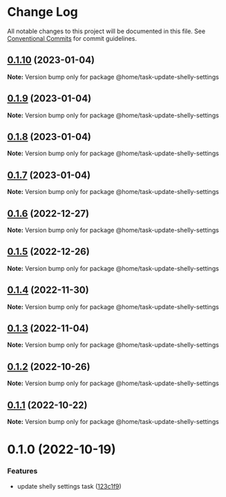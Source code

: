 # Change Log

All notable changes to this project will be documented in this file.
See [Conventional Commits](https://conventionalcommits.org) for commit guidelines.

## [0.1.10](https://github.com/mariusz-kabala/homeAutomation/compare/@home/task-update-shelly-settings@0.1.9...@home/task-update-shelly-settings@0.1.10) (2023-01-04)

**Note:** Version bump only for package @home/task-update-shelly-settings





## [0.1.9](https://github.com/mariusz-kabala/homeAutomation/compare/@home/task-update-shelly-settings@0.1.8...@home/task-update-shelly-settings@0.1.9) (2023-01-04)

**Note:** Version bump only for package @home/task-update-shelly-settings





## [0.1.8](https://github.com/mariusz-kabala/homeAutomation/compare/@home/task-update-shelly-settings@0.1.7...@home/task-update-shelly-settings@0.1.8) (2023-01-04)

**Note:** Version bump only for package @home/task-update-shelly-settings





## [0.1.7](https://github.com/mariusz-kabala/homeAutomation/compare/@home/task-update-shelly-settings@0.1.6...@home/task-update-shelly-settings@0.1.7) (2023-01-04)

**Note:** Version bump only for package @home/task-update-shelly-settings





## [0.1.6](https://github.com/mariusz-kabala/homeAutomation/compare/@home/task-update-shelly-settings@0.1.5...@home/task-update-shelly-settings@0.1.6) (2022-12-27)

**Note:** Version bump only for package @home/task-update-shelly-settings





## [0.1.5](https://github.com/mariusz-kabala/homeAutomation/compare/@home/task-update-shelly-settings@0.1.4...@home/task-update-shelly-settings@0.1.5) (2022-12-26)

**Note:** Version bump only for package @home/task-update-shelly-settings





## [0.1.4](https://github.com/mariusz-kabala/homeAutomation/compare/@home/task-update-shelly-settings@0.1.3...@home/task-update-shelly-settings@0.1.4) (2022-11-30)

**Note:** Version bump only for package @home/task-update-shelly-settings





## [0.1.3](https://github.com/mariusz-kabala/homeAutomation/compare/@home/task-update-shelly-settings@0.1.2...@home/task-update-shelly-settings@0.1.3) (2022-11-04)

**Note:** Version bump only for package @home/task-update-shelly-settings





## [0.1.2](https://github.com/mariusz-kabala/homeAutomation/compare/@home/task-update-shelly-settings@0.1.1...@home/task-update-shelly-settings@0.1.2) (2022-10-26)

**Note:** Version bump only for package @home/task-update-shelly-settings





## [0.1.1](https://github.com/mariusz-kabala/homeAutomation/compare/@home/task-update-shelly-settings@0.1.0...@home/task-update-shelly-settings@0.1.1) (2022-10-22)

**Note:** Version bump only for package @home/task-update-shelly-settings





# 0.1.0 (2022-10-19)


### Features

* update shelly settings task ([123c1f9](https://github.com/mariusz-kabala/homeAutomation/commit/123c1f94e2abc6f1b4440d3dc71446d51a83ebd3))
